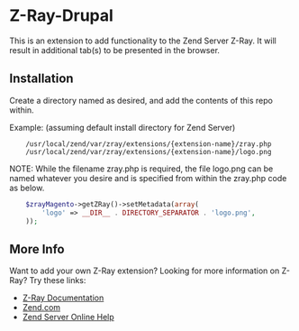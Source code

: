 Z-Ray-Drupal
=============

This is an extension to add functionality to the Zend Server Z-Ray. It will result 
in additional tab(s) to be presented in the browser.

Installation
------------

Create a directory named as desired, and add the contents of this repo within.

Example: (assuming default install directory for Zend Server)

```
    /usr/local/zend/var/zray/extensions/{extension-name}/zray.php
    /usr/local/zend/var/zray/extensions/{extension-name}/logo.png
```

NOTE: While the filename zray.php is required, the file logo.png can be named whatever 
you desire and is specified from within the zray.php code as below.

```php
    $zrayMagento->getZRay()->setMetadata(array(
        'logo' => __DIR__ . DIRECTORY_SEPARATOR . 'logo.png',
    ));
```

More Info
------------

Want to add your own Z-Ray extension? Looking for more information on Z-Ray? Try these links:

- [Z-Ray Documentation](https://github.com/zend-server-extensions/Z-Ray-Documentation)
- [Zend.com](http://www.zend.com/en/products/server/z-ray)
- [Zend Server Online Help](http://files.zend.com/help/Zend-Server/zend-server.htm#z-ray_concept.htm)
